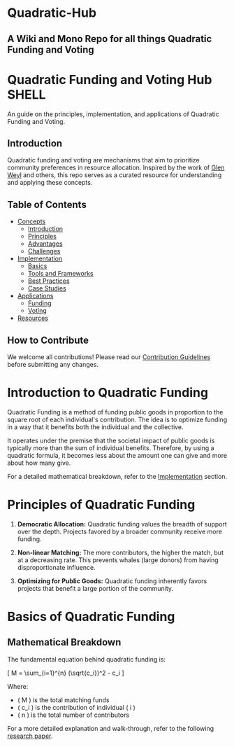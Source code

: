 # Quadratic-Hub
 A Wiki and Mono Repo for all things Quadratic Funding and Voting 
 --
# Quadratic Funding and Voting Hub **SHELL**

An guide on the principles, implementation, and applications of Quadratic Funding and Voting.

## Introduction

Quadratic funding and voting are mechanisms that aim to prioritize community preferences in resource allocation. Inspired by the work of [Glen Weyl](https://glenweyl.com/) and others, this repo serves as a curated resource for understanding and applying these concepts.

## Table of Contents

- [Concepts](./Concepts/)
  - [Introduction](./Concepts/Introduction.md)
  - [Principles](./Concepts/Principles.md)
  - [Advantages](./Concepts/Advantages.md)
  - [Challenges](./Concepts/Challenges.md)
- [Implementation](./Implementation/)
  - [Basics](./Implementation/Basics.md)
  - [Tools and Frameworks](./Implementation/ToolsAndFrameworks.md)
  - [Best Practices](./Implementation/BestPractices.md)
  - [Case Studies](./Implementation/CaseStudies.md)
- [Applications](./Applications/)
  - [Funding](./Applications/Funding.md)
  - [Voting](./Applications/Voting.md)
- [Resources](./Resources/)
  
## How to Contribute

We welcome all contributions! Please read our [Contribution Guidelines](./Contributions/) before submitting any changes.

# Introduction to Quadratic Funding

Quadratic Funding is a method of funding public goods in proportion to the square root of each individual's contribution. The idea is to optimize funding in a way that it benefits both the individual and the collective. 

It operates under the premise that the societal impact of public goods is typically more than the sum of individual benefits. Therefore, by using a quadratic formula, it becomes less about the amount one can give and more about how many give.

For a detailed mathematical breakdown, refer to the [Implementation](../Implementation/Basics.md) section.

# Principles of Quadratic Funding

1. **Democratic Allocation:** Quadratic funding values the breadth of support over the depth. Projects favored by a broader community receive more funding.
 
2. **Non-linear Matching:** The more contributors, the higher the match, but at a decreasing rate. This prevents whales (large donors) from having disproportionate influence.
  
3. **Optimizing for Public Goods:** Quadratic funding inherently favors projects that benefit a large portion of the community.

# Basics of Quadratic Funding

## Mathematical Breakdown

The fundamental equation behind quadratic funding is:

\[ M = \sum_{i=1}^{n} (\sqrt{c_i})^2 - c_i \]

Where:
- \( M \) is the total matching funds
- \( c_i \) is the contribution of individual \( i \)
- \( n \) is the total number of contributors

For a more detailed explanation and walk-through, refer to the following [research paper](link-to-research-paper).





